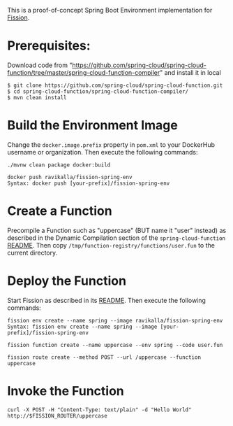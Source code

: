 This is a proof-of-concept Spring Boot Environment implementation for [Fission](http://fission.io).

# Prerequisites:

Download code from "https://github.com/spring-cloud/spring-cloud-function/tree/master/spring-cloud-function-compiler" and install it in local

```
$ git clone https://github.com/spring-cloud/spring-cloud-function.git
$ cd spring-cloud-function/spring-cloud-function-compiler/
$ mvn clean install
```


# Build the Environment Image

Change the `docker.image.prefix` property in `pom.xml` to your DockerHub username or organization.
Then execute the following commands:

```
./mvnw clean package docker:build

docker push ravikalla/fission-spring-env
Syntax: docker push [your-prefix]/fission-spring-env
```

# Create a Function

Precompile a Function such as "uppercase" (BUT name it "user" instead) as described in the Dynamic Compilation section of the `spring-cloud-function` [README](https://github.com/markfisher/spring-cloud-function#dynamic-compilation). Then copy `/tmp/function-registry/functions/user.fun` to the current directory.

# Deploy the Function

Start Fission as described in its [README](https://github.com/fission/fission).
Then execute the following commands:

```
fission env create --name spring --image ravikalla/fission-spring-env
Syntax: fission env create --name spring --image [your-prefix]/fission-spring-env

fission function create --name uppercase --env spring --code user.fun

fission route create --method POST --url /uppercase --function uppercase
```

# Invoke the Function

```
curl -X POST -H "Content-Type: text/plain" -d "Hello World" http://$FISSION_ROUTER/uppercase
```


